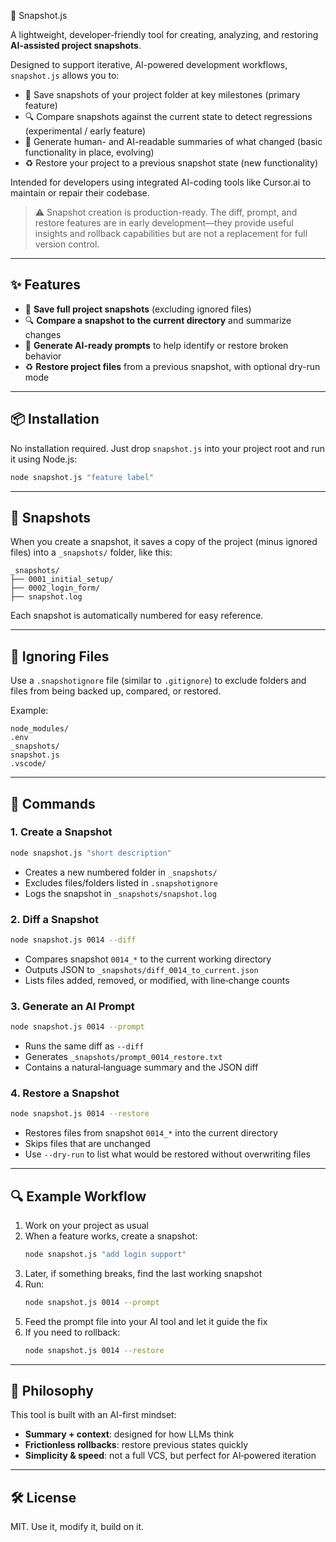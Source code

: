 🧠 Snapshot.js

A lightweight, developer-friendly tool for creating, analyzing, and restoring **AI-assisted project snapshots**.

Designed to support iterative, AI-powered development workflows, `snapshot.js` allows you to:

- 📸 Save snapshots of your project folder at key milestones (primary feature)
- 🔍 Compare snapshots against the current state to detect regressions (experimental / early feature)
- 🤖 Generate human- and AI-readable summaries of what changed (basic functionality in place, evolving)
- ♻️ Restore your project to a previous snapshot state (new functionality)

Intended for developers using integrated AI-coding tools like Cursor.ai to maintain or repair their codebase.

> ⚠️ Snapshot creation is production-ready. The diff, prompt, and restore features are in early development—they provide useful insights and rollback capabilities but are not a replacement for full version control.

---

## ✨ Features

- 📸 **Save full project snapshots** (excluding ignored files)
- 🔍 **Compare a snapshot to the current directory** and summarize changes
- 🤖 **Generate AI-ready prompts** to help identify or restore broken behavior
- ♻️ **Restore project files** from a previous snapshot, with optional dry-run mode

---

## 📦 Installation

No installation required. Just drop `snapshot.js` into your project root and run it using Node.js:

```bash
node snapshot.js "feature label"
```

---

## 📂 Snapshots

When you create a snapshot, it saves a copy of the project (minus ignored files) into a `_snapshots/` folder, like this:

```
_snapshots/
├── 0001_initial_setup/
├── 0002_login_form/
├── snapshot.log
```

Each snapshot is automatically numbered for easy reference.

---

## 🚫 Ignoring Files

Use a `.snapshotignore` file (similar to `.gitignore`) to exclude folders and files from being backed up, compared, or restored.

Example:

```
node_modules/
.env
_snapshots/
snapshot.js
.vscode/
```

---

## 🚀 Commands

### 1. Create a Snapshot

```bash
node snapshot.js "short description"
```

- Creates a new numbered folder in `_snapshots/`
- Excludes files/folders listed in `.snapshotignore`
- Logs the snapshot in `_snapshots/snapshot.log`

### 2. Diff a Snapshot

```bash
node snapshot.js 0014 --diff
```

- Compares snapshot `0014_*` to the current working directory
- Outputs JSON to `_snapshots/diff_0014_to_current.json`
- Lists files added, removed, or modified, with line‑change counts

### 3. Generate an AI Prompt

```bash
node snapshot.js 0014 --prompt
```

- Runs the same diff as `--diff`
- Generates `_snapshots/prompt_0014_restore.txt`
- Contains a natural‑language summary and the JSON diff

### 4. Restore a Snapshot

```bash
node snapshot.js 0014 --restore
```

- Restores files from snapshot `0014_*` into the current directory
- Skips files that are unchanged
- Use `--dry-run` to list what would be restored without overwriting files


---

## 🔍 Example Workflow

1. Work on your project as usual
2. When a feature works, create a snapshot:
   ```bash
   node snapshot.js "add login support"
   ```
3. Later, if something breaks, find the last working snapshot
4. Run:
   ```bash
   node snapshot.js 0014 --prompt
   ```
5. Feed the prompt file into your AI tool and let it guide the fix
6. If you need to rollback:
   ```bash
   node snapshot.js 0014 --restore
   ```

---

## 🧠 Philosophy

This tool is built with an AI-first mindset:
- **Summary + context**: designed for how LLMs think
- **Frictionless rollbacks**: restore previous states quickly
- **Simplicity & speed**: not a full VCS, but perfect for AI‑powered iteration

---

## 🛠️ License

MIT. Use it, modify it, build on it.

